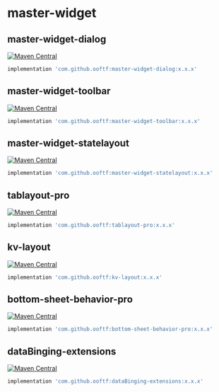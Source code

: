 # master-widget
## master-widget-dialog
[![Maven Central](https://img.shields.io/maven-central/v/com.github.ooftf/master-widget-dialog)](https://mvnrepository.com/artifact/com.github.ooftf/master-widget-dialog)
```groovy
implementation 'com.github.ooftf:master-widget-dialog:x.x.x'
```
## master-widget-toolbar
[![Maven Central](https://img.shields.io/maven-central/v/com.github.ooftf/master-widget-toolbar)](https://mvnrepository.com/artifact/com.github.ooftf/master-widget-toolbar)
```groovy
implementation 'com.github.ooftf:master-widget-toolbar:x.x.x'
```
## master-widget-statelayout
[![Maven Central](https://img.shields.io/maven-central/v/com.github.ooftf/master-widget-statelayout)](https://mvnrepository.com/artifact/com.github.ooftf/master-widget-statelayout)
```groovy
implementation 'com.github.ooftf:master-widget-statelayout:x.x.x'
```
## tablayout-pro
[![Maven Central](https://img.shields.io/maven-central/v/com.github.ooftf/tablayout-pro)](https://mvnrepository.com/artifact/com.github.ooftf/tablayout-pro)
```groovy
implementation 'com.github.ooftf:tablayout-pro:x.x.x'
```
## kv-layout
[![Maven Central](https://img.shields.io/maven-central/v/com.github.ooftf/kv-layout)](https://mvnrepository.com/artifact/com.github.ooftf/kv-layout)
```groovy
implementation 'com.github.ooftf:kv-layout:x.x.x'
```
## bottom-sheet-behavior-pro
[![Maven Central](https://img.shields.io/maven-central/v/com.github.ooftf/bottom-sheet-behavior-pro)](https://mvnrepository.com/artifact/com.github.ooftf/bottom-sheet-behavior-pro)
```groovy
implementation 'com.github.ooftf:bottom-sheet-behavior-pro:x.x.x'
```
## dataBinging-extensions
[![Maven Central](https://img.shields.io/maven-central/v/com.github.ooftf/dataBinging-extensions)](https://mvnrepository.com/artifact/com.github.ooftf/dataBinging-extensions)
```groovy
implementation 'com.github.ooftf:dataBinging-extensions:x.x.x'
```

